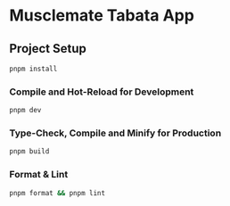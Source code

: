 # Musclemate Tabata App

## Project Setup

```sh
pnpm install
```

### Compile and Hot-Reload for Development

```sh
pnpm dev
```

### Type-Check, Compile and Minify for Production

```sh
pnpm build
```

### Format & Lint

```sh
pnpm format && pnpm lint
```
